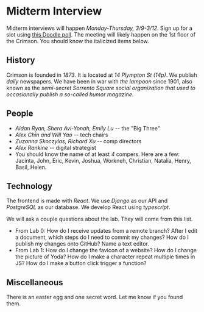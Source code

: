 # Midterm Interview
Midterm interviews will happen *Monday-Thursday, 3/9-3/12*. Sign up for a slot using [this Doodle poll](https://doodle.com/meetme/qc/u13hET1EBb). The meeting will likely happen on the 1st floor of the Crimson. You should know the italicized items below.

## History
Crimson is founded in *1873*. It is located at *14 Plympton St (14p)*. We publish *daily* newspapers. We have been in war with *the lampoon* since 1901, also known as the *semi-secret Sorrento Square social organization that used to occasionally publish a so-called humor magazine*.

## People
* *Aidan Ryan, Shera Avi-Yonah, Emily Lu* -- the "Big Three"
* *Alex Chin and Will Yao* -- tech chairs
* *Zuzanna Skoczylas, Richard Xu* -- comp directors
* *Alex Rankine* -- digital strategist
* You should know the name of at least *4* compers. Here are a few: Jacinta, John, Eric, Kevin, Joshua, Workneh, Christian, Natalia, Henry, Basil, Helen.

## Technology
The frontend is made with *React*. We use *Django* as our API and *PostgreSQL* as our database. We develop React using *typescript*.

We will ask a couple questions about the lab. They will come from this list.
* From Lab 0: How do I receive updates from a remote branch? After I edit a document, which steps do I need to commit my changes? How do I publish my changes onto GitHub? Name a text editor.
* From Lab 1: How do I change the favicon of a website? How do I change the picture of Yoda? How do I make a character repeat multiple times in JS? How do I make a button click trigger a function?

## Miscellaneous
There is an easter egg and one secret word. Let me know if you found them.